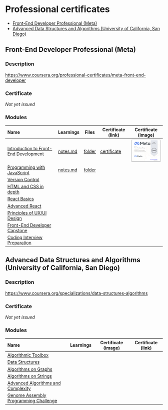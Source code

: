 <!-- omit in toc -->
# Professional certificates

- [Front-End Developer Professional (Meta)](#front-end-developer-professional-meta)
- [Advanced Data Structures and Algorithms (University of California, San Diego)](#advanced-data-structures-and-algorithms-university-of-california-san-diego)

## Front-End Developer Professional (Meta)

<!-- omit in toc -->
### Description

https://www.coursera.org/professional-certificates/meta-front-end-developer

<!-- omit in toc -->
### Certificate

*Not yet issued*

<!-- omit in toc -->
### Modules

| Name                                                                                                          | Learnings                                                                                             | Files                                                                                      | Certificate (link)                                                                   | Certificate (image)                                                                                                                                                                                                                     |
| :------------------------------------------------------------------------------------------------------------ | ----------------------------------------------------------------------------------------------------- | ------------------------------------------------------------------------------------------ | ------------------------------------------------------------------------------------ | --------------------------------------------------------------------------------------------------------------------------------------------------------------------------------------------------------------------------------------- |
| [Introduction to Front-End Development](https://www.coursera.org/learn/introduction-to-front-end-development) | [notes.md](Front-End%20Developer%20Professional/Introduction%20to%20Front-End%20Development/notes.md) | [folder](Front-End%20Developer%20Professional/Introduction%20to%20Front-End%20Development) | [certificate](https://www.coursera.org/account/accomplishments/records/65ENNUWMS2L3) | <a href="Front-End%20Developer%20Professional/Introduction%20to%20Front-End%20Development/certificate.png"><img src="Front-End%20Developer%20Professional/Introduction%20to%20Front-End%20Development/certificate.png" width="100"></a> |
| [Programming with JavaScript](https://www.coursera.org/learn/programming-with-javascript)                     | [notes.md](Front-End%20Developer%20Professional/Programming%20with%20JavaScript/notes.md)             | [folder](Front-End%20Developer%20Professional/Programming%20with%20JavaScript)                                                                                           |                                                                                      |                                                                                                                                                                                                                                         |
| [Version Control](https://www.coursera.org/learn/introduction-to-version-control)                             |                                                                                                       |                                                                                            |                                                                                      |                                                                                                                                                                                                                                         |
| [HTML and CSS in depth](https://www.coursera.org/learn/html-and-css-in-depth)                                 |                                                                                                       |                                                                                            |                                                                                      |                                                                                                                                                                                                                                         |
| [React Basics](https://www.coursera.org/learn/react-basics)                                                   |                                                                                                       |                                                                                            |                                                                                      |                                                                                                                                                                                                                                         |
| [Advanced React](https://www.coursera.org/learn/advanced-react)                                               |                                                                                                       |                                                                                            |                                                                                      |                                                                                                                                                                                                                                         |
| [Principles of UX/UI Design](https://www.coursera.org/learn/principles-of-ux-ui-design)                       |                                                                                                       |                                                                                            |                                                                                      |                                                                                                                                                                                                                                         |
| [Front-End Developer Capstone](https://www.coursera.org/learn/meta-front-end-developer-capstone)              |                                                                                                       |                                                                                            |                                                                                      |                                                                                                                                                                                                                                         |
| [Coding Interview Preparation](https://www.coursera.org/learn/coding-interview-preparation)                   |                                                                                                       |                                                                                            |                                                                                      |                                                                                                                                                                                                                                         |

## Advanced Data Structures and Algorithms (University of California, San Diego)

<!-- omit in toc -->
### Description

https://www.coursera.org/specializations/data-structures-algorithms

<!-- omit in toc -->
### Certificate

*Not yet issued*

<!-- omit in toc -->
### Modules

| Name                                                                                                    | Learnings | Certificate (image) | Certificate (link) |
| :------------------------------------------------------------------------------------------------------ | --------- | ------------------- | ------------------ |
| [Algorithmic Toolbox](https://www.coursera.org/learn/algorithmic-toolbox)                               |           |                     |                    |
| [Data Structures](https://www.coursera.org/learn/data-structures)                                       |           |                     |                    |
| [Algorithms on Graphs](https://www.coursera.org/learn/algorithms-on-graphs)                             |           |                     |                    |
| [Algorithms on Strings](https://www.coursera.org/learn/algorithms-on-strings)                           |           |                     |                    |
| [Advanced Algorithms and Complexity](https://www.coursera.org/learn/advanced-algorithms-and-complexity) |           |                     |                    |
| [Genome Assembly Programming Challenge](https://www.coursera.org/learn/assembling-genomes)              |           |                     |                    |